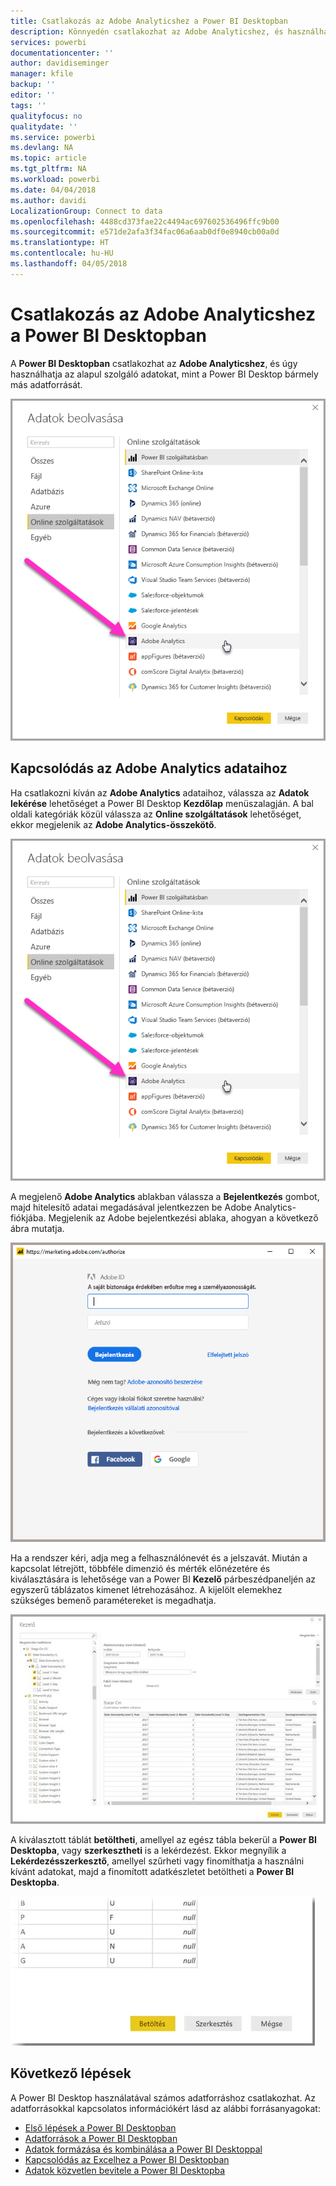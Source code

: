 ```yaml
---
title: Csatlakozás az Adobe Analyticshez a Power BI Desktopban
description: Könnyedén csatlakozhat az Adobe Analyticshez, és használhatja azt a Power BI Desktopban
services: powerbi
documentationcenter: ''
author: davidiseminger
manager: kfile
backup: ''
editor: ''
tags: ''
qualityfocus: no
qualitydate: ''
ms.service: powerbi
ms.devlang: NA
ms.topic: article
ms.tgt_pltfrm: NA
ms.workload: powerbi
ms.date: 04/04/2018
ms.author: davidi
LocalizationGroup: Connect to data
ms.openlocfilehash: 4488cd373fae22c4494ac697602536496ffc9b00
ms.sourcegitcommit: e571de2afa3f34fac06a6aab0df0e8940cb00a0d
ms.translationtype: HT
ms.contentlocale: hu-HU
ms.lasthandoff: 04/05/2018
---
```

# <a name="connect-to-adobe-analytics-in-power-bi-desktop"></a>Csatlakozás az Adobe Analyticshez a Power BI Desktopban 
A **Power BI Desktopban** csatlakozhat az **Adobe Analyticshez**, és úgy használhatja az alapul szolgáló adatokat, mint a Power BI Desktop bármely más adatforrását. 

![Adatok lekérése az Adobe Analytics szolgáltatásból](media/desktop-connect-adobe-analytics/connect-adobe-analytics_01.png)

## <a name="connect-to-adobe-analytics-data"></a>Kapcsolódás az Adobe Analytics adataihoz
Ha csatlakozni kíván az **Adobe Analytics** adataihoz, válassza az **Adatok lekérése** lehetőséget a Power BI Desktop **Kezdőlap** menüszalagján. A bal oldali kategóriák közül válassza az **Online szolgáltatások** lehetőséget, ekkor megjelenik az **Adobe Analytics-összekötő**.

![Adatok lekérése az Adobe Analytics szolgáltatásból](media/desktop-connect-adobe-analytics/connect-adobe-analytics_01.png)

A megjelenő **Adobe Analytics** ablakban válassza a **Bejelentkezés** gombot, majd hitelesítő adatai megadásával jelentkezzen be Adobe Analytics-fiókjába. Megjelenik az Adobe bejelentkezési ablaka, ahogyan a következő ábra mutatja.

![Bejelentkezés az Adobe Analyticsbe](media/desktop-connect-adobe-analytics/connect-adobe-analytics_03.png)

Ha a rendszer kéri, adja meg a felhasználónevét és a jelszavát. Miután a kapcsolat létrejött, többféle dimenzió és mérték előnézetére és kiválasztására is lehetősége van a Power BI **Kezelő** párbeszédpaneljén az egyszerű táblázatos kimenet létrehozásához. A kijelölt elemekhez szükséges bemenő paramétereket is megadhatja. 

![Adatok kijelölése a Kezelő használatával](media/desktop-connect-adobe-analytics/connect-adobe-analytics_04.png)

A kiválasztott táblát **betöltheti**, amellyel az egész tábla bekerül a **Power BI Desktopba**, vagy **szerkesztheti** is a lekérdezést. Ekkor megnyílik a **Lekérdezésszerkesztő**, amellyel szűrheti vagy finomíthatja a használni kívánt adatokat, majd a finomított adatkészletet betöltheti a **Power BI Desktopba**.

![Adatok betöltése vagy szerkesztése a Kezelőben](media/desktop-connect-adobe-analytics/connect-adobe-analytics_05.png)


## <a name="next-steps"></a>Következő lépések
A Power BI Desktop használatával számos adatforráshoz csatlakozhat. Az adatforrásokkal kapcsolatos információkért lásd az alábbi forrásanyagokat:

* [Első lépések a Power BI Desktopban](desktop-getting-started.md)
* [Adatforrások a Power BI Desktopban](desktop-data-sources.md)
* [Adatok formázása és kombinálása a Power BI Desktoppal](desktop-shape-and-combine-data.md)
* [Kapcsolódás az Excelhez a Power BI Desktopban](desktop-connect-excel.md)   
* [Adatok közvetlen bevitele a Power BI Desktopba](desktop-enter-data-directly-into-desktop.md)   

